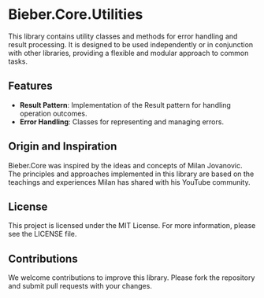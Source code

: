 # Bieber.Core.Utilities

This library contains utility classes and methods for error handling and result processing. It is designed to be used independently or in conjunction with other libraries, providing a flexible and modular approach to common tasks.

## Features

- **Result Pattern**: Implementation of the Result pattern for handling operation outcomes.
- **Error Handling**: Classes for representing and managing errors.

## Origin and Inspiration
Bieber.Core was inspired by the ideas and concepts of Milan Jovanovic. The principles and approaches implemented in this library are based on the teachings and experiences Milan has shared with his YouTube community.

## License
This project is licensed under the MIT License. For more information, please see the LICENSE file.

## Contributions
We welcome contributions to improve this library. Please fork the repository and submit pull requests with your changes.
